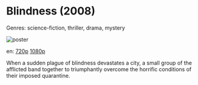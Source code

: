 # Blindness (2008)

Genres: science-fiction, thriller, drama, mystery

![poster](http://image.tmdb.org/t/p/w500/AqWG6z1P2CBrRkgEqMKoNsqC0em.jpg)

en:
  [720p](magnet:?xt=urn:btih:8E07994DD63B8A94CA5967FD201A9A7AD89D0CAE&tr=udp://glotorrents.pw:6969/announce&tr=udp://tracker.opentrackr.org:1337/announce&tr=udp://torrent.gresille.org:80/announce&tr=udp://tracker.openbittorrent.com:80&tr=udp://tracker.coppersurfer.tk:6969&tr=udp://tracker.leechers-paradise.org:6969&tr=udp://p4p.arenabg.ch:1337&tr=udp://tracker.internetwarriors.net:1337)
  [1080p](magnet:?xt=urn:btih:4463BCD82B98A9564F960742E432C73AAF6CCF9F&tr=udp://glotorrents.pw:6969/announce&tr=udp://tracker.opentrackr.org:1337/announce&tr=udp://torrent.gresille.org:80/announce&tr=udp://tracker.openbittorrent.com:80&tr=udp://tracker.coppersurfer.tk:6969&tr=udp://tracker.leechers-paradise.org:6969&tr=udp://p4p.arenabg.ch:1337&tr=udp://tracker.internetwarriors.net:1337)
  


When a sudden plague of blindness devastates a city, a small group of the afflicted band together to triumphantly overcome the horrific conditions of their imposed quarantine.